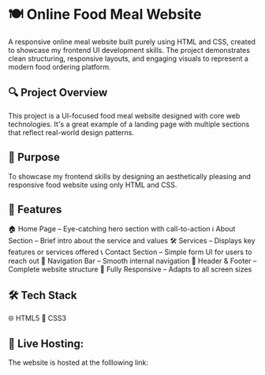 <h1>🍽️ Online Food Meal Website</h1>
A responsive online meal website built purely using HTML and CSS, created to showcase my frontend UI development skills. The project demonstrates clean structuring, responsive layouts, and engaging visuals to represent a modern food ordering platform.


<h2>🔍 Project Overview</h2>
This project is a UI-focused food meal website designed with core web technologies. It's a great example of a landing page with multiple sections that reflect real-world design patterns.


<h2>🎯 Purpose</h2>
To showcase my frontend skills by designing an aesthetically pleasing and responsive food website using only HTML and CSS.


<h2>🧩 Features</h2>
🏠 Home Page – Eye-catching hero section with call-to-action
ℹ️ About Section – Brief intro about the service and values
🛠️ Services – Displays key features or services offered
📞 Contact Section – Simple form UI for users to reach out
🔗 Navigation Bar – Smooth internal navigation
📄 Header & Footer – Complete website structure
📱 Fully Responsive – Adapts to all screen sizes


<h2>🛠️ Tech Stack</h2>
🌐 HTML5
🎨 CSS3


<h2>📸 Live Hosting:</h2>
The website is hosted at the folllowing link:
